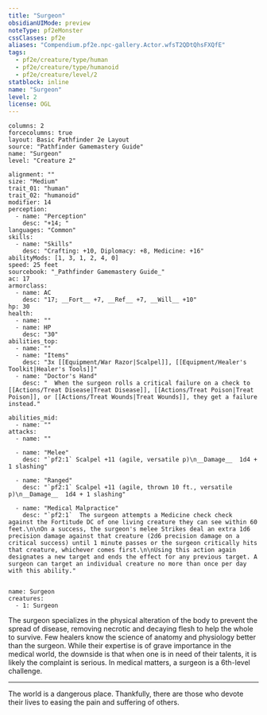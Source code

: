 ```yaml
---
title: "Surgeon"
obsidianUIMode: preview
noteType: pf2eMonster
cssClasses: pf2e
aliases: "Compendium.pf2e.npc-gallery.Actor.wfsT2QDtQhsFXQfE" 
tags:
  - pf2e/creature/type/human
  - pf2e/creature/type/humanoid
  - pf2e/creature/level/2
statblock: inline
name: "Surgeon"
level: 2
license: OGL
---
```


```statblock
columns: 2
forcecolumns: true
layout: Basic Pathfinder 2e Layout
source: "Pathfinder Gamemastery Guide"
name: "Surgeon"
level: "Creature 2"

alignment: ""
size: "Medium"
trait_01: "human"
trait_02: "humanoid"
modifier: 14
perception:
  - name: "Perception"
    desc: "+14; "
languages: "Common"
skills:
  - name: "Skills"
    desc: "Crafting: +10, Diplomacy: +8, Medicine: +16"
abilityMods: [1, 3, 1, 2, 4, 0]
speed: 25 feet
sourcebook: "_Pathfinder Gamemastery Guide_"
ac: 17
armorclass:
  - name: AC
    desc: "17; __Fort__ +7, __Ref__ +7, __Will__ +10"
hp: 30
health:
  - name: ""
  - name: HP
    desc: "30"
abilities_top:
  - name: ""
  - name: "Items"
    desc: "3x [[Equipment/War Razor|Scalpel]], [[Equipment/Healer's Toolkit|Healer's Tools]]"
  - name: "Doctor's Hand"
    desc: "  When the surgeon rolls a critical failure on a check to [[Actions/Treat Disease|Treat Disease]], [[Actions/Treat Poison|Treat Poison]], or [[Actions/Treat Wounds|Treat Wounds]], they get a failure instead."

abilities_mid:
  - name: ""
attacks:
  - name: ""

  - name: "Melee"
    desc: "`pf2:1` Scalpel +11 (agile, versatile p)\n__Damage__  1d4 + 1 slashing"

  - name: "Ranged"
    desc: "`pf2:1` Scalpel +11 (agile, thrown 10 ft., versatile p)\n__Damage__  1d4 + 1 slashing"

  - name: "Medical Malpractice"
    desc: "`pf2:1`  The surgeon attempts a Medicine check check against the Fortitude DC of one living creature they can see within 60 feet.\n\nOn a success, the surgeon's melee Strikes deal an extra 1d6 precision damage against that creature (2d6 precision damage on a critical success) until 1 minute passes or the surgeon critically hits that creature, whichever comes first.\n\nUsing this action again designates a new target and ends the effect for any previous target. A surgeon can target an individual creature no more than once per day with this ability."
 
```

```encounter-table
name: Surgeon
creatures:
  - 1: Surgeon
```



The surgeon specializes in the physical alteration of the body to prevent the spread of disease, removing necrotic and decaying flesh to help the whole to survive. Few healers know the science of anatomy and physiology better than the surgeon. While their expertise is of grave importance in the medical world, the downside is that when one is in need of their talents, it is likely the complaint is serious. In medical matters, a surgeon is a 6th-level challenge.

* * *

The world is a dangerous place. Thankfully, there are those who devote their lives to easing the pain and suffering of others.
